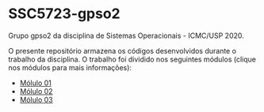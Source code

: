 # SSC5723-gpso2

Grupo gpso2 da disciplina de Sistemas Operacionais - ICMC/USP 2020.

O presente repositório armazena os códigos desenvolvidos durante o trabalho da disciplina. O trabalho foi dividido nos seguintes módulos (clique nos módulos para mais informações):

* [Mólulo 01](https://github.com/RafaelSantosBraz/SSC5723-gpso2/tree/master/Modulo01)
* [Mólulo 02](https://github.com/RafaelSantosBraz/SSC5723-gpso2/tree/master/Modulo02)
* [Mólulo 03](https://github.com/RafaelSantosBraz/SSC5723-gpso2/tree/master/Modulo03)
